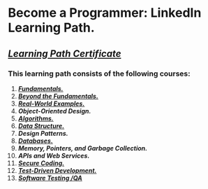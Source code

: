 # Become a Programmer: LinkedIn Learning Path. 
## [*Learning Path Certificate*]()
### This learning path consists of the following courses:
1. [***Fundamentals.***](https://github.com/alshubati99/Career-Essentials/tree/master/Programming%20Fundamentals) 
2. [***Beyond the Fundamentals.***](https://github.com/alshubati99/Career-Essentials/tree/master/Beyond%20Fundamentals)
3. [***Real-World Examples.***](https://github.com/alshubati99/Become-a-Programmer/tree/master/Real-World%20Examples) 
4. ***Object-Oriented Design.***
5. [***Algorithms.***](https://github.com/alshubati99/Algorithms_linkedIn)
6. [***Data Structure.***](https://github.com/alshubati99/Become-a-Programmer/tree/master/Data%20Structures)
7. ***Design Patterns.*** 
8. [***Databases.***](https://github.com/alshubati99/Become-a-Programmer/tree/master/Databases)
9. ***Memory, Pointers, and Garbage Collection.***
10. ***APIs and Web Services.*** 
11. [***Secure Coding.***](https://github.com/alshubati99/Become-a-Programmer/tree/master/Secure%20Coding)
12. [***Test-Driven Development.***](https://github.com/alshubati99/Become-a-Programmer/tree/master/Test-Driven%20Development)
13. [***Software Testing /QA***](https://github.com/alshubati99/Become-a-Programmer/tree/master/Software%20Testing)
